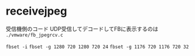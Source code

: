 # receivejpeg
受信機側のコード
UDP受信してデコードしてFBに表示するのは `./vmware/fb_jpegrcv.c`

`fbset -i`
`fbset -g 1280 720 1280 720 24`
`fbset -g 1176 720 1176 720 32`